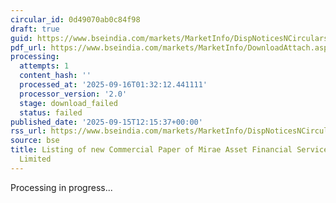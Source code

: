 ```yaml
---
circular_id: 0d49070ab0c84f98
draft: true
guid: https://www.bseindia.com/markets/MarketInfo/DispNoticesNCirculars.aspx?Noticeid={6CF7C644-BD48-4558-B985-3A9677F4EE81}&noticeno=20250915-43&dt=09/15/2025&icount=43&totcount=81&flag=0
pdf_url: https://www.bseindia.com/markets/MarketInfo/DownloadAttach.aspx?id=20250915-43&attachedId=
processing:
  attempts: 1
  content_hash: ''
  processed_at: '2025-09-16T01:32:12.441111'
  processor_version: '2.0'
  stage: download_failed
  status: failed
published_date: '2025-09-15T12:15:37+00:00'
rss_url: https://www.bseindia.com/markets/MarketInfo/DispNoticesNCirculars.aspx?Noticeid={6CF7C644-BD48-4558-B985-3A9677F4EE81}&noticeno=20250915-43&dt=09/15/2025&icount=43&totcount=81&flag=0
source: bse
title: Listing of new Commercial Paper of Mirae Asset Financial Services (India) Private
  Limited
---
```


Processing in progress...